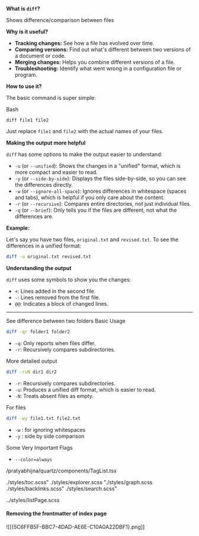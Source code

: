 **What is `diff`?**

Shows difference/comparison between files

**Why is it useful?**

- **Tracking changes:** See how a file has evolved over time.
- **Comparing versions:** Find out what's different between two versions of a document or code.
- **Merging changes:** Helps you combine different versions of a file.
- **Troubleshooting:** Identify what went wrong in a configuration file or program.

**How to use it?**

The basic command is super simple:

Bash

```
diff file1 file2
```

Just replace `file1` and `file2` with the actual names of your files.

**Making the output more helpful**

`diff` has some options to make the output easier to understand:

- `-u` (or `--unified`): Shows the changes in a "unified" format, which is more compact and easier to read.
- `-y` (or `--side-by-side`): Displays the files side-by-side, so you can see the differences directly.
- `-w` (or `--ignore-all-space`): Ignores differences in whitespace (spaces and tabs), which is helpful if you only care about the content.
- `-r` (or `--recursive`): Compares entire directories, not just individual files.
- `-q` (or `--brief`): Only tells you if the files are different, not what the differences are.

**Example:**

Let's say you have two files, `original.txt` and `revised.txt`. To see the differences in a unified format:

```bash
diff -u original.txt revised.txt
```

**Understanding the output**

`diff` uses some symbols to show you the changes:

- `+`: Lines added in the second file.
- `-`: Lines removed from the first file.
- `@@`: Indicates a block of changed lines.
***

See difference between two folders
Basic Usage
```sh
diff -qr folder1 folder2
```
- `-q`: Only reports when files differ.
- `-r`: Recursively compares subdirectories.

More detailed output
```sh
diff -ruN dir1 dir2
```
- `-r`: Recursively compares subdirectories.
- `-u`: Produces a unified diff format, which is easier to read.
- `-N`: Treats absent files as empty.

For files
```sh
diff -wy file1.txt file2.txt
```
- `-w` : for ignoring whitespaces
- `-y` : side by side comparison


Some Very Important Flags
- `--color=always`


/pratyabhijna/quartz/components/TagList.tsx

./styles/toc.scss"
./styles/explorer.scss
"./styles/graph.scss
./styles/backlinks.scss"
./styles/search.scss"

../styles/listPage.scss


#### Removing the frontmatter of index page

![[{5C6FFB5F-BBC7-4DAD-AE6E-C10A0A22DBF1}.png]]



